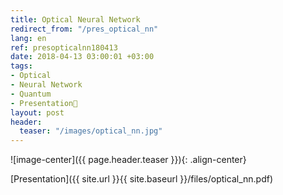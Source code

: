 ```yaml
---
title: Optical Neural Network
redirect_from: "/pres_optical_nn"
lang: en
ref: presopticalnn180413
date: 2018-04-13 03:00:01 +03:00
tags:
- Optical
- Neural Network
- Quantum
- Presentation🎯
layout: post
header:
  teaser: "/images/optical_nn.jpg"
---
```


![image-center]({{ page.header.teaser }}){: .align-center}

[Presentation]({{ site.url }}{{ site.baseurl }}/files/optical_nn.pdf)
